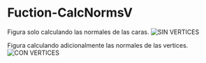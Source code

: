 # Fuction-CalcNormsV
Figura solo calculando las normales de las caras.
![SIN VERTICES](https://github.com/RonaldPerez7-7/Fuction-CalcNormsV/assets/147276285/2d080bc2-3b01-4652-a881-5240c7cbf2e5)

Figura calculando adicionalmente las normales de las vertices.
![CON VERTICES](https://github.com/RonaldPerez7-7/Fuction-CalcNormsV/assets/147276285/32ae0084-2847-4c05-9dd5-e308fb01d299)
